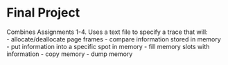 # Final Project

Combines Assignments 1-4. Uses a text file to specify a trace that will:  
	- allocate/deallocate page frames
	- compare information stored in memory
	- put information into a specific spot in memory
	- fill memory slots with information
	- copy memory
	- dump memory